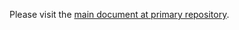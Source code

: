 Please visit the [main document at primary repository](https://github.com/Pasithea0/smov/blob/dev/.github/CODE_OF_CONDUCT.md).
